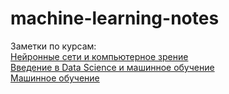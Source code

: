 # machine-learning-notes  
Заметки по курсам:  
[Нейронные сети и компьютерное зрение](https://stepik.org/course/50352/syllabus)  
[Введение в Data Science и машинное обучение](https://stepik.org/course/4852/syllabus)  
[Машинное обучение](https://stepik.org/course/8057/syllabus)  
